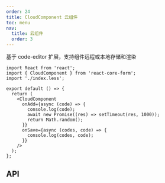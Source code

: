 ```yaml
---
order: 24
title: CloudComponent 云组件
toc: menu
nav:
  title: 云组件
  order: 3
---
```


<Alert>
  基于 code-editor 扩展，支持组件远程或本地存储和渲染
</Alert>

```tsx
import React from 'react';
import { CloudComponent } from 'react-core-form';
import './index.less';

export default () => {
  return (
    <CloudComponent
      onAdd={async (code) => {
        console.log(code);
        await new Promise((res) => setTimeout(res, 1000));
        return Math.random();
      }}
      onSave={async (codes, code) => {
        console.log(codes, code);
      }}
    />
  );
};
```

## API

<API src="../../src/cloud-component/index.tsx" hideTitle></API>
